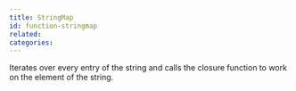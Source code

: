 ```yaml
---
title: StringMap
id: function-stringmap
related:
categories:
---
```


Iterates over every entry of the string and calls the closure function to work on the element of the string.